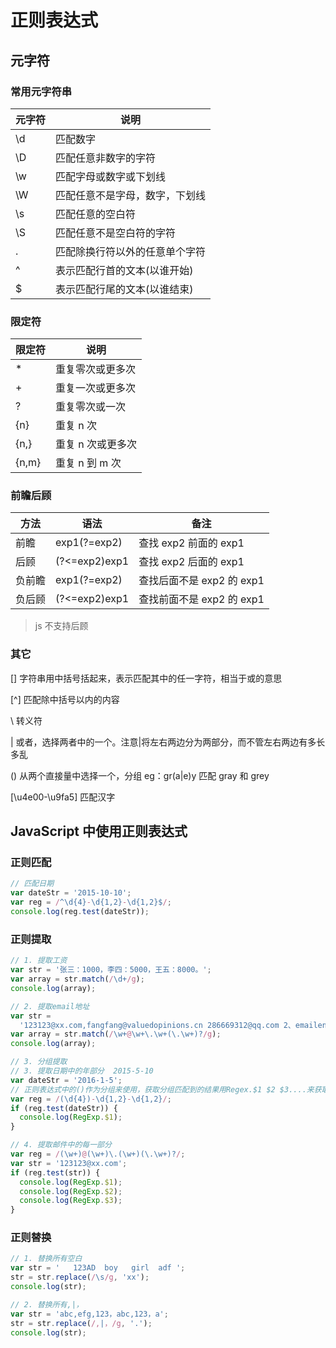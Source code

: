 # 正则表达式

## 元字符

### 常用元字符串

| 元字符 | 说明                           |
| ------ | ------------------------------ |
| \d     | 匹配数字                       |
| \D     | 匹配任意非数字的字符           |
| \w     | 匹配字母或数字或下划线         |
| \W     | 匹配任意不是字母，数字，下划线 |
| \s     | 匹配任意的空白符               |
| \S     | 匹配任意不是空白符的字符       |
| .      | 匹配除换行符以外的任意单个字符 |
| ^      | 表示匹配行首的文本(以谁开始)   |
| $      | 表示匹配行尾的文本(以谁结束)   |

### 限定符

| 限定符 | 说明              |
| ------ | ----------------- |
| \*     | 重复零次或更多次  |
| +      | 重复一次或更多次  |
| ?      | 重复零次或一次    |
| {n}    | 重复 n 次         |
| {n,}   | 重复 n 次或更多次 |
| {n,m}  | 重复 n 到 m 次    |

### 前瞻后顾

| 方法   | 语法          | 备注                      |
| ------ | ------------- | ------------------------- |
| 前瞻   | exp1(?=exp2)  | 查找 exp2 前面的 exp1     |
| 后顾   | (?<=exp2)exp1 | 查找 exp2 后面的 exp1     |
| 负前瞻 | exp1(?=exp2)  | 查找后面不是 exp2 的 exp1 |
| 负后顾 | (?<=exp2)exp1 | 查找前面不是 exp2 的 exp1 |

> js 不支持后顾

### 其它

[] 字符串用中括号括起来，表示匹配其中的任一字符，相当于或的意思

[^] 匹配除中括号以内的内容

\ 转义符

| 或者，选择两者中的一个。注意|将左右两边分为两部分，而不管左右两边有多长多乱

() 从两个直接量中选择一个，分组
eg：gr(a|e)y 匹配 gray 和 grey

[\u4e00-\u9fa5] 匹配汉字

## JavaScript 中使用正则表达式

### 正则匹配

```javascript
// 匹配日期
var dateStr = '2015-10-10';
var reg = /^\d{4}-\d{1,2}-\d{1,2}$/;
console.log(reg.test(dateStr));
```

### 正则提取

```javascript
// 1. 提取工资
var str = '张三：1000，李四：5000，王五：8000。';
var array = str.match(/\d+/g);
console.log(array);

// 2. 提取email地址
var str =
  '123123@xx.com,fangfang@valuedopinions.cn 286669312@qq.com 2、emailenglish@emailenglish.englishtown.com 286669312@qq.com...';
var array = str.match(/\w+@\w+\.\w+(\.\w+)?/g);
console.log(array);

// 3. 分组提取
// 3. 提取日期中的年部分  2015-5-10
var dateStr = '2016-1-5';
// 正则表达式中的()作为分组来使用，获取分组匹配到的结果用Regex.$1 $2 $3....来获取
var reg = /(\d{4})-\d{1,2}-\d{1,2}/;
if (reg.test(dateStr)) {
  console.log(RegExp.$1);
}

// 4. 提取邮件中的每一部分
var reg = /(\w+)@(\w+)\.(\w+)(\.\w+)?/;
var str = '123123@xx.com';
if (reg.test(str)) {
  console.log(RegExp.$1);
  console.log(RegExp.$2);
  console.log(RegExp.$3);
}
```

### 正则替换

```javascript
// 1. 替换所有空白
var str = '   123AD  boy   girl  adf ';
str = str.replace(/\s/g, 'xx');
console.log(str);

// 2. 替换所有,|，
var str = 'abc,efg,123，abc,123，a';
str = str.replace(/,|，/g, '.');
console.log(str);
```
